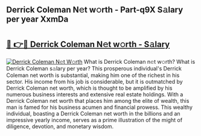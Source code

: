 ## Derrick Coleman N𝚎t w𝚘rth - Part-q9X S𝚊lary per year XxmDa

# <h2><a href="http://gc2eur.nevu.top/?p=Derrick+Coleman">🔗 👉🔴 Derrick Coleman N𝚎t w𝚘rth - S𝚊lary</a></h2>

[![Derrick Coleman N𝚎t W𝚘rth](https://i.imgur.com/Oavwk0R.jpeg)](http://gc2eur.nevu.top/?p=Derrick+Coleman)
What is Derrick Coleman n𝚎t w𝚘rth? What is Derrick Coleman s𝚊lary per year?
This prosperous individual's Derrick Coleman net worth is substantial, making him one of the richest in his sector. His income from his job is considerable, but it is outmatched by Derrick Coleman net worth, which is thought to be amplified by his numerous business interests and extensive real estate holdings. With a Derrick Coleman net worth that places him among the elite of wealth, this man is famed for his business acumen and financial prowess. This wealthy individual, boasting a Derrick Coleman net worth in the billions and an impressive yearly income, serves as a prime illustration of the might of diligence, devotion, and monetary wisdom.

